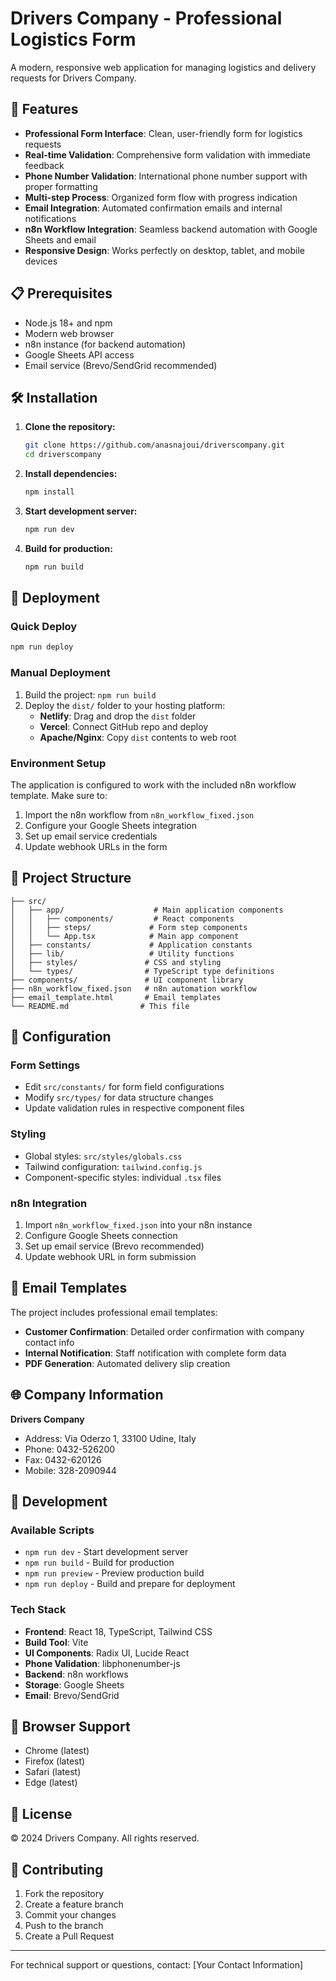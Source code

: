# Drivers Company - Professional Logistics Form

A modern, responsive web application for managing logistics and delivery requests for Drivers Company.

## 🚀 Features

- **Professional Form Interface**: Clean, user-friendly form for logistics requests
- **Real-time Validation**: Comprehensive form validation with immediate feedback
- **Phone Number Validation**: International phone number support with proper formatting
- **Multi-step Process**: Organized form flow with progress indication
- **Email Integration**: Automated confirmation emails and internal notifications
- **n8n Workflow Integration**: Seamless backend automation with Google Sheets and email
- **Responsive Design**: Works perfectly on desktop, tablet, and mobile devices

## 📋 Prerequisites

- Node.js 18+ and npm
- Modern web browser
- n8n instance (for backend automation)
- Google Sheets API access
- Email service (Brevo/SendGrid recommended)

## 🛠️ Installation

1. **Clone the repository:**
   ```bash
   git clone https://github.com/anasnajoui/driverscompany.git
   cd driverscompany
   ```

2. **Install dependencies:**
   ```bash
   npm install
   ```

3. **Start development server:**
   ```bash
   npm run dev
   ```

4. **Build for production:**
   ```bash
   npm run build
   ```

## 🚀 Deployment

### Quick Deploy
```bash
npm run deploy
```

### Manual Deployment
1. Build the project: `npm run build`
2. Deploy the `dist/` folder to your hosting platform:
   - **Netlify**: Drag and drop the `dist` folder
   - **Vercel**: Connect GitHub repo and deploy
   - **Apache/Nginx**: Copy `dist` contents to web root

### Environment Setup
The application is configured to work with the included n8n workflow template. Make sure to:

1. Import the n8n workflow from `n8n_workflow_fixed.json`
2. Configure your Google Sheets integration
3. Set up email service credentials
4. Update webhook URLs in the form

## 📁 Project Structure

```
├── src/
│   ├── app/                    # Main application components
│   │   ├── components/         # React components
│   │   ├── steps/             # Form step components
│   │   └── App.tsx            # Main app component
│   ├── constants/             # Application constants
│   ├── lib/                   # Utility functions
│   ├── styles/               # CSS and styling
│   └── types/                # TypeScript type definitions
├── components/               # UI component library
├── n8n_workflow_fixed.json   # n8n automation workflow
├── email_template.html       # Email templates
└── README.md                # This file
```

## 🔧 Configuration

### Form Settings
- Edit `src/constants/` for form field configurations
- Modify `src/types/` for data structure changes
- Update validation rules in respective component files

### Styling
- Global styles: `src/styles/globals.css`
- Tailwind configuration: `tailwind.config.js`
- Component-specific styles: individual `.tsx` files

### n8n Integration
1. Import `n8n_workflow_fixed.json` into your n8n instance
2. Configure Google Sheets connection
3. Set up email service (Brevo recommended)
4. Update webhook URL in form submission

## 📧 Email Templates

The project includes professional email templates:
- **Customer Confirmation**: Detailed order confirmation with company contact info
- **Internal Notification**: Staff notification with complete form data
- **PDF Generation**: Automated delivery slip creation

## 🌐 Company Information

**Drivers Company**
- Address: Via Oderzo 1, 33100 Udine, Italy
- Phone: 0432-526200
- Fax: 0432-620126
- Mobile: 328-2090944

## 🔨 Development

### Available Scripts
- `npm run dev` - Start development server
- `npm run build` - Build for production
- `npm run preview` - Preview production build
- `npm run deploy` - Build and prepare for deployment

### Tech Stack
- **Frontend**: React 18, TypeScript, Tailwind CSS
- **Build Tool**: Vite
- **UI Components**: Radix UI, Lucide React
- **Phone Validation**: libphonenumber-js
- **Backend**: n8n workflows
- **Storage**: Google Sheets
- **Email**: Brevo/SendGrid

## 📱 Browser Support

- Chrome (latest)
- Firefox (latest)
- Safari (latest)
- Edge (latest)

## 📄 License

© 2024 Drivers Company. All rights reserved.

## 🤝 Contributing

1. Fork the repository
2. Create a feature branch
3. Commit your changes
4. Push to the branch
5. Create a Pull Request

---

For technical support or questions, contact: [Your Contact Information] 